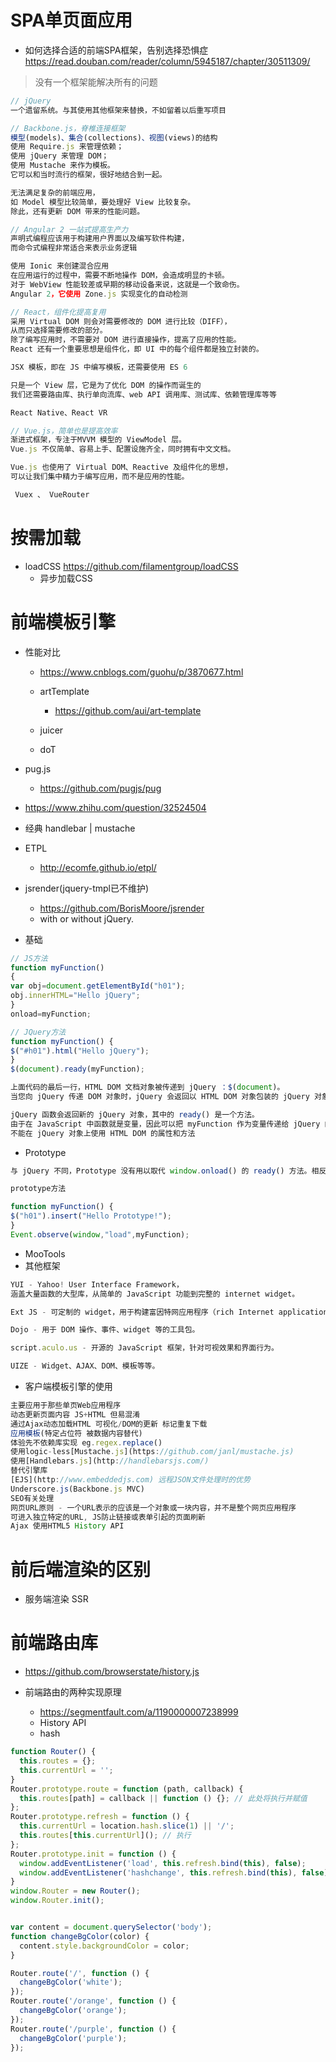# SPA单页面应用

- 如何选择合适的前端SPA框架，告别选择恐惧症<https://read.douban.com/reader/column/5945187/chapter/30511309/>

> 没有一个框架能解决所有的问题

```javascript
// jQuery
一个遗留系统。与其使用其他框架来替换，不如留着以后重写项目

// Backbone.js，脊椎连接框架
模型(models)、集合(collections)、视图(views)的结构
使用 Require.js 来管理依赖；
使用 jQuery 来管理 DOM；
使用 Mustache 来作为模板。
它可以和当时流行的框架，很好地结合到一起。

无法满足复杂的前端应用，
如 Model 模型比较简单，要处理好 View 比较复杂。
除此，还有更新 DOM 带来的性能问题。

// Angular 2 一站式提高生产力
声明式编程应该用于构建用户界面以及编写软件构建，
而命令式编程非常适合来表示业务逻辑

使用 Ionic 来创建混合应用
在应用运行的过程中，需要不断地操作 DOM，会造成明显的卡顿。
对于 WebView 性能较差或早期的移动设备来说，这就是一个致命伤。
Angular 2，它使用 Zone.js 实现变化的自动检测

// React，组件化提高复用
采用 Virtual DOM 则会对需要修改的 DOM 进行比较（DIFF），
从而只选择需要修改的部分。
除了编写应用时，不需要对 DOM 进行直接操作，提高了应用的性能。
React 还有一个重要思想是组件化，即 UI 中的每个组件都是独立封装的。

JSX 模板，即在 JS 中编写模板，还需要使用 ES 6

只是一个 View 层，它是为了优化 DOM 的操作而诞生的
我们还需要路由库、执行单向流库、web API 调用库、测试库、依赖管理库等等

React Native、React VR

// Vue.js，简单也是提高效率
渐进式框架，专注于MVVM 模型的 ViewModel 层。
Vue.js 不仅简单、容易上手、配置设施齐全，同时拥有中文文档。

Vue.js 也使用了 Virtual DOM、Reactive 及组件化的思想，
可以让我们集中精力于编写应用，而不是应用的性能。

 Vuex 、 VueRouter
```

# 按需加载

- loadCSS https://github.com/filamentgroup/loadCSS
  - 异步加载CSS

# 前端模板引擎

- 性能对比

  - <https://www.cnblogs.com/guohu/p/3870677.html>
  - artTemplate

    - <https://github.com/aui/art-template>

  - juicer

  - doT

- pug.js

  - <https://github.com/pugjs/pug>

- <https://www.zhihu.com/question/32524504>

- 经典 handlebar | mustache

- ETPL

  - <http://ecomfe.github.io/etpl/>

- jsrender(jquery-tmpl已不维护)

  - <https://github.com/BorisMoore/jsrender>
  - with or without jQuery.

- 基础

```javascript
// JS方法
function myFunction()
{
var obj=document.getElementById("h01");
obj.innerHTML="Hello jQuery";
}
onload=myFunction;

// JQuery方法
function myFunction() {
$("#h01").html("Hello jQuery");
}
$(document).ready(myFunction);

上面代码的最后一行，HTML DOM 文档对象被传递到 jQuery ：$(document)。
当您向 jQuery 传递 DOM 对象时，jQuery 会返回以 HTML DOM 对象包装的 jQuery 对象。

jQuery 函数会返回新的 jQuery 对象，其中的 ready() 是一个方法。
由于在 JavaScript 中函数就是变量，因此可以把 myFunction 作为变量传递给 jQuery 的 ready 方法。
不能在 jQuery 对象上使用 HTML DOM 的属性和方法
```

- Prototype

```javascript
与 jQuery 不同，Prototype 没有用以取代 window.onload() 的 ready() 方法。相反，Prototype 会向浏览器及 HTML DOM 添加扩展。

prototype方法

function myFunction() {
$("h01").insert("Hello Prototype!");
}
Event.observe(window,"load",myFunction);
```

- MooTools
- 其他框架

```javascript
YUI - Yahoo! User Interface Framework，
涵盖大量函数的大型库，从简单的 JavaScript 功能到完整的 internet widget。

Ext JS - 可定制的 widget，用于构建富因特网应用程序（rich Internet applications）

Dojo - 用于 DOM 操作、事件、widget 等的工具包。

script.aculo.us - 开源的 JavaScript 框架，针对可视效果和界面行为。

UIZE - Widget、AJAX、DOM、模板等等。
```

- 客户端模板引擎的使用

```javascript
主要应用于那些单页Web应用程序
动态更新页面内容 JS+HTML 但易混淆
通过Ajax动态加载HTML 可视化/DOM的更新 标记重复下载
应用模板(特定占位符 被数据内容替代)
体验先不依赖库实现 eg.regex.replace()
使用logic-less[Mustache.js](https://github.com/janl/mustache.js)
使用[Handlebars.js](http://handlebarsjs.com/)
替代引擎库
[EJS](http://www.embeddedjs.com) 远程JSON文件处理时的优势
Underscore.js(Backbone.js MVC)
SEO有关处理
网页URL原则 - 一个URL表示的应该是一个对象或一块内容，并不是整个网页应用程序
可进入独立特定的URL, JS防止链接或表单引起的页面刷新
Ajax 使用HTML5 History API
```

# 前后端渲染的区别

- 服务端渲染 SSR

# 前端路由库

- <https://github.com/browserstate/history.js>
- 前端路由的两种实现原理

  - <https://segmentfault.com/a/1190000007238999>
  - History API
  - hash

```javascript
function Router() {
  this.routes = {};
  this.currentUrl = '';
}
Router.prototype.route = function (path, callback) {
  this.routes[path] = callback || function () {}; // 此处将执行并赋值
};
Router.prototype.refresh = function () {
  this.currentUrl = location.hash.slice(1) || '/';
  this.routes[this.currentUrl](); // 执行
};
Router.prototype.init = function () {
  window.addEventListener('load', this.refresh.bind(this), false);
  window.addEventListener('hashchange', this.refresh.bind(this), false);
}
window.Router = new Router();
window.Router.init();


var content = document.querySelector('body');
function changeBgColor(color) {
  content.style.backgroundColor = color;
}

Router.route('/', function () {
  changeBgColor('white');
});
Router.route('/orange', function () {
  changeBgColor('orange');
});
Router.route('/purple', function () {
  changeBgColor('purple');
});
```
